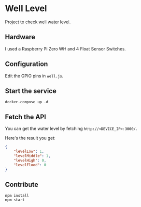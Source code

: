 # Well Level

Project to check well water level.

## Hardware

I used a Raspberry Pi Zero WH and 4 Float Sensor Switches.

## Configuration

Edit the GPIO pins in `well.js`.

## Start the service

`docker-compose up -d`

## Fetch the API

You can get the water level by fetching `http://<DEVICE_IP>:3000/`.

Here's the result you get:

```json
{
    "levelLow": 1,
    "levelMiddle": 1,
    "levelHigh": 0,
    "levelFlood": 0
}
```

## Contribute

```
npm install
npm start
```

